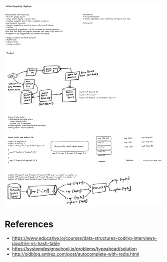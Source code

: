 ![Auto Complete or Typeahead System](/assets/blog/engineering/system-design/sd-auto-complete.png)

# References
* https://www.educative.io/courses/data-structures-coding-interviews-java/trie-vs-hash-table
* https://systemdesignschool.io/problems/typeahead/solution
* http://oldblog.antirez.com/post/autocomplete-with-redis.html
